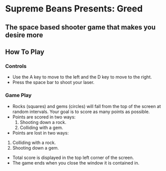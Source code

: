 # Supreme Beans Presents: Greed

## The space based shooter game that makes you desire more

## How To Play

### Controls

- Use the A key to move to the left and the D key to move to the right.
- Press the space bar to shoot your laser.

### Game Play

- Rocks (squares) and gems (circles) will fall from the top of the screen at random intervals. Your goal is to score as many points as possible.
- Points are scored in two ways:
  1.  Shooting down a rock.
  2.  Colliding with a gem.
 - Points are lost in two ways:
  1. Colliding with a rock. 
  2. Shooting down a gem.  
- Total score is displayed in the top left corner of the screen. 
- The game ends when you close the window it is contained in.
